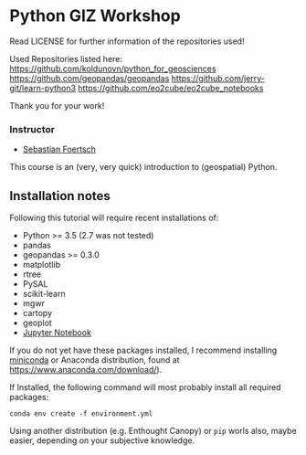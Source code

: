 # Python GIZ Workshop

Read LICENSE for further information of the repositories used!

Used Repositories listed here:
https://github.com/koldunovn/python_for_geosciences
https://github.com/geopandas/geopandas
https://github.com/jerry-git/learn-python3
https://github.com/eo2cube/eo2cube_notebooks

Thank you for your work!


### Instructor

- [Sebastian Foertsch](https://www.geographie.uni-wuerzburg.de/fernerkundung/personen/sebastian-foertsch-msc/) 


This course is an (very, very quick) introduction to (geospatial) Python.

## Installation notes

Following this tutorial will require recent installations of:

- Python >= 3.5 (2.7 was not tested)
- pandas
- geopandas >= 0.3.0
- matplotlib
- rtree
- PySAL
- scikit-learn
- mgwr
- cartopy
- geoplot
- [Jupyter Notebook](http://jupyter.org)

If you do not yet have these packages installed, I recommend installing [miniconda](http://conda.pydata.org/miniconda.html) or Anaconda
distribution, found at https://www.anaconda.com/download/).

If Installed, the following command will most probably install all required packages:

```
conda env create -f environment.yml
```

Using another distribution (e.g. Enthought Canopy) or ``pip`` worls also, maybe easier, depending on your subjective knowledge.
